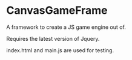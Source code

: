 CanvasGameFrame
===============

A framework to create a JS game engine out of.

Requires the latest version of Jquery.

index.html and main.js are used for testing. 